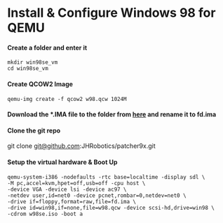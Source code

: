 # Install & Configure Windows 98 for QEMU

#### Create a folder and enter it
```console
mkdir win98se_vm
cd win98se_vm
```

#### Create QCOW2 Image
```console
qemu-img create -f qcow2 w98.qcw 1024M
```
#### Download the *.IMA file to the folder from [here](https://github.com/JHRobotics/patcher9x/releases/) and rename it to fd.ima

#### Clone the git repo
git clone git@github.com:JHRobotics/patcher9x.git

#### Setup the virtual hardware & Boot Up
```console
qemu-system-i386 -nodefaults -rtc base=localtime -display sdl \
-M pc,accel=kvm,hpet=off,usb=off -cpu host \
-device VGA -device lsi -device ac97 \
-netdev user,id=net0 -device pcnet,rombar=0,netdev=net0 \
-drive if=floppy,format=raw,file=fd.ima \
-drive id=win98,if=none,file=w98.qcw -device scsi-hd,drive=win98 \
-cdrom w98se.iso -boot a
```
